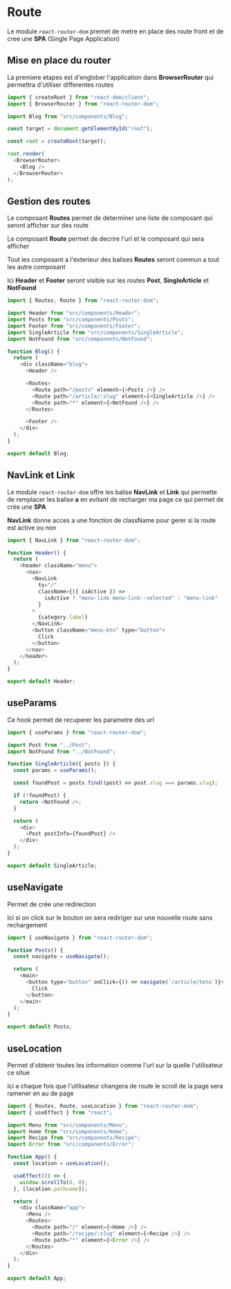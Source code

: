 # Route

Le module `react-router-dom` premet de metre en place des route front et de cree une **SPA** (Single Page Application)

## Mise en place du router

La premiere etapes est d'englober l'application dans **BrowserRouter** qui permettra d'utiliser differentes routes

```js
import { createRoot } from "react-dom/client";
import { BrowserRouter } from "react-router-dom";

import Blog from "src/components/Blog";

const target = document.getElementById("root");

const root = createRoot(target);

root.render(
  <BrowserRouter>
    <Blog />
  </BrowserRouter>
);
```

## Gestion des routes

Le composant **Routes** permet de determiner une liste de composant qui seront afficher sur des route

Le composant **Route** permet de decrire l'url et le composant qui sera afficher

Tout les composant a l'exterieur des balises **Routes** seront commun a tout les autre composant

Ici **Header** et **Footer** seront visible sur les routes **Post**, **SingleArticle** et **NotFound**

```js
import { Routes, Route } from "react-router-dom";

import Header from "src/components/Header";
import Posts from "src/components/Posts";
import Footer from "src/components/Footer";
import SingleArticle from "src/components/SingleArticle";
import NotFound from "src/components/NotFound";

function Blog() {
  return (
    <div className="blog">
      <Header />

      <Routes>
        <Route path="/posts" element={<Posts />} />
        <Route path="/article/:slug" element={<SingleArticle />} />
        <Route path="*" element={<NotFound />} />
      </Routes>

      <Footer />
    </div>
  );
}

export default Blog;
```

## NavLink et Link

Le module `react-router-dom` offre les balise **NavLink** et **Link** qui permette de remplacer les balise **a** en evitant de recharger ma page ce qui permet de crée une **SPA**

**NavLink** donne acces a une fonction de className pour gerer si la route est active ou non

```js
import { NavLink } from "react-router-dom";

function Header() {
  return (
    <header className="menu">
      <nav>
        <NavLink
          to="/"
          className={({ isActive }) =>
            isActive ? "menu-link menu-link--selected" : "menu-link"
          }
        >
          {category.label}
        </NavLink>
        <button className="menu-btn" type="button">
          Click
        </button>
      </nav>
    </header>
  );
}

export default Header;
```

## useParams

Ce hook permet de recuperer les parametre des url

```js
import { useParams } from "react-router-dom";

import Post from "../Post";
import NotFound from "../NotFound";

function SingleArticle({ posts }) {
  const params = useParams();

  const foundPost = posts.find((post) => post.slug === params.slug);

  if (!foundPost) {
    return <NotFound />;
  }

  return (
    <div>
      <Post postInfo={foundPost} />
    </div>
  );
}

export default SingleArticle;
```

## useNavigate

Permet de crée une redirection

Ici si on click sur le bouton on sera rediriger sur une nouvelle route sans rechargement

```js
import { useNavigate } from "react-router-dom";

function Posts() {
  const navigate = useNavigate();

  return (
    <main>
      <button type="button" onClick={() => navigate(`/article/toto`)}>
        Click
      </button>
    </main>
  );
}

export default Posts;
```

## useLocation

Permet d'obtenir toutes les information comme l'url sur la quelle l'utilisateur ce situe

Ici a chaque fois que l'utilisateur changera de route le scroll de la page sera ramener en au de page

```js
import { Routes, Route, useLocation } from "react-router-dom";
import { useEffect } from "react";

import Menu from "src/components/Menu";
import Home from "src/components/Home";
import Recipe from "src/components/Recipe";
import Error from "src/components/Error";

function App() {
  const location = useLocation();

  useEffect(() => {
    window.scrollTo(0, 0);
  }, [location.pathname]);

  return (
    <div className="app">
      <Menu />
      <Routes>
        <Route path="/" element={<Home />} />
        <Route path="/recipe/:slug" element={<Recipe />} />
        <Route path="*" element={<Error />} />
      </Routes>
    </div>
  );
}

export default App;
```
